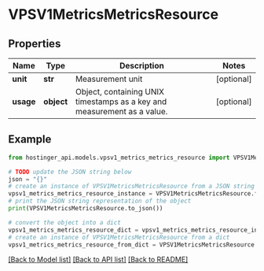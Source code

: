 # VPSV1MetricsMetricsResource


## Properties

Name | Type | Description | Notes
------------ | ------------- | ------------- | -------------
**unit** | **str** | Measurement unit | [optional] 
**usage** | **object** | Object, containing UNIX timestamps as a key and measurement as a value. | [optional] 

## Example

```python
from hostinger_api.models.vpsv1_metrics_metrics_resource import VPSV1MetricsMetricsResource

# TODO update the JSON string below
json = "{}"
# create an instance of VPSV1MetricsMetricsResource from a JSON string
vpsv1_metrics_metrics_resource_instance = VPSV1MetricsMetricsResource.from_json(json)
# print the JSON string representation of the object
print(VPSV1MetricsMetricsResource.to_json())

# convert the object into a dict
vpsv1_metrics_metrics_resource_dict = vpsv1_metrics_metrics_resource_instance.to_dict()
# create an instance of VPSV1MetricsMetricsResource from a dict
vpsv1_metrics_metrics_resource_from_dict = VPSV1MetricsMetricsResource.from_dict(vpsv1_metrics_metrics_resource_dict)
```
[[Back to Model list]](../README.md#documentation-for-models) [[Back to API list]](../README.md#documentation-for-api-endpoints) [[Back to README]](../README.md)


